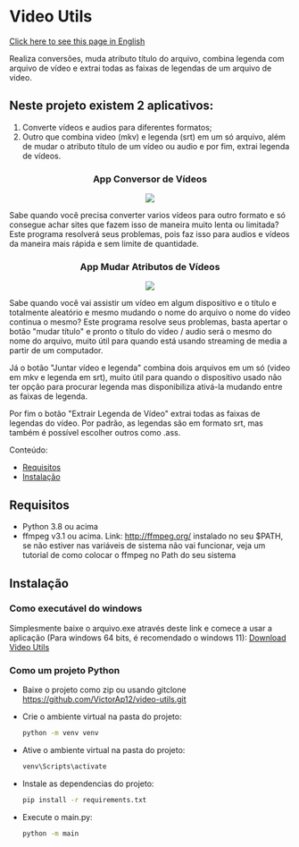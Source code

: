 # Video Utils

[Click here to see this page in English](https://github.com/VictorAp12/video-utils/blob/main/readme-en.md)

Realiza conversões, muda atributo título do arquivo, combina legenda com arquivo de vídeo e extrai todas as faixas de legendas de um arquivo de video.

## Neste projeto existem 2 aplicativos:
1) Converte vídeos e audios para diferentes formatos;
2) Outro que combina video (mkv) e legenda (srt) em um só arquivo, além de mudar o atributo título de um vídeo ou audio e por fim, extrai legenda de vídeos.

<h3 align="center">App Conversor de Vídeos</h3>

<div align="center">
<img src="https://github.com/VictorAp12/video-utils/assets/148372228/f3d1d022-00a2-4ff6-a546-41aeff00c367" />
</div>

Sabe quando você precisa converter varios vídeos para outro formato e só consegue achar sites que fazem isso de maneira muito lenta ou limitada?
Este programa resolverá seus problemas, pois faz isso para audios e vídeos da maneira mais rápida e sem limite de quantidade.

<h3 align="center">App Mudar Atributos de Vídeos</h3>

<div align="center">
<img src="https://github.com/VictorAp12/video-utils/assets/148372228/faaabc82-d3d2-42a1-a3c3-b70b7200d5e9" />
</div>

Sabe quando você vai assistir um vídeo em algum dispositivo e o título e totalmente aleatório e mesmo mudando o nome do arquivo o nome do vídeo continua o mesmo?
Este programa resolve seus problemas, basta apertar o botão "mudar título" e pronto o título do video / audio será o mesmo do nome do arquivo, muito útil para quando está usando streaming de media a partir de um computador.

Já o botão "Juntar vídeo e legenda" combina dois arquivos em um só (video em mkv e legenda em srt), muito útil para quando o dispositivo usado não ter opção para procurar legenda mas disponibiliza ativá-la mudando entre as faixas de legenda.

Por fim o botão "Extrair Legenda de Vídeo" extrai todas as faixas de legendas do vídeo. Por padrão, as legendas são em formato srt, mas também é possível escolher outros como .ass.


Conteúdo:
- [Requisitos](#requisitos)
- [Instalação](#instalação)


## Requisitos
- Python 3.8 ou acima
- ffmpeg v3.1 ou acima. Link: http://ffmpeg.org/ instalado no seu $PATH, se não estiver nas variáveis de sistema não vai funcionar, veja um tutorial de como colocar o ffmpeg no Path do seu sistema

## Instalação

  ### Como executável do windows

  Simplesmente baixe o arquivo.exe através deste link e comece a usar a aplicação (Para windows 64 bits, é recomendado o windows 11): [Download Video Utils](https://github.com/VictorAp12/video-utils/raw/main/Video%20Utils%20installer%2064%20bits.exe)

  ### Como um projeto Python

  - Baixe o projeto como zip ou usando gitclone https://github.com/VictorAp12/video-utils.git

  - Crie o ambiente virtual na pasta do projeto:
    ```bash
    python -m venv venv
    ```

  - Ative o ambiente virtual na pasta do projeto:
    ```bash
    venv\Scripts\activate
    ```

  - Instale as dependencias do projeto:
    ```bash
    pip install -r requirements.txt
    ```

  - Execute o main.py:
    ```bash
    python -m main
    ```
